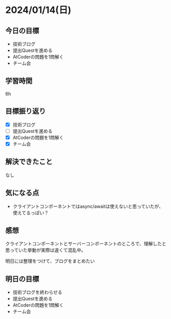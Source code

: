 # 2024/01/14(日)

## 今日の目標
* 技術ブログ
* 提出Questを進める
* AtCoderの問題を1問解く
* チーム会

## 学習時間
6h

## 目標振り返り
* [x] 技術ブログ
* [ ] 提出Questを進める
* [x] AtCoderの問題を1問解く
* [x] チーム会

## 解決できたこと
なし

## 気になる点
- クライアントコンポーネントではasync/awaitは使えないと思っていたが、使えてるっぽい？

## 感想
クライアントコンポーネントとサーバーコンポーネントのところで、理解したと思っていた挙動が実際は違くて混乱中。

明日には整理をつけて、ブログをまとめたい

## 明日の目標
* 技術ブログを終わらせる
* 提出Questを進める
* AtCoderの問題を1問解く
* チーム会
